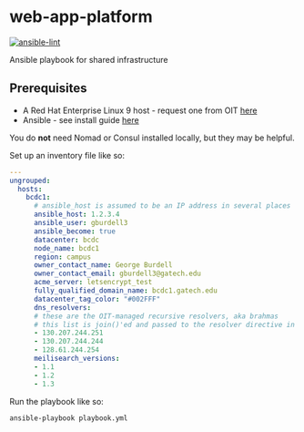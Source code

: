# web-app-platform
[![ansible-lint](https://github.com/RoboJackets/web-app-platform/actions/workflows/ansible-lint.yml/badge.svg?branch=main)](https://github.com/RoboJackets/web-app-platform/actions/workflows/ansible-lint.yml)

Ansible playbook for shared infrastructure

## Prerequisites

- A Red Hat Enterprise Linux 9 host - request one from OIT [here](https://gatech.service-now.com/technology?id=sc_cat_item&sys_id=4d656885dba3c850fc9efe8d0f96194f&sysparm_category=eb2e1a60db11c0987bbc68461b96191f)
- Ansible - see install guide [here](https://docs.ansible.com/ansible/latest/installation_guide/intro_installation.html)

You do **not** need Nomad or Consul installed locally, but they may be helpful.

Set up an inventory file like so:

```yaml
---
ungrouped:
  hosts:
    bcdc1:
      # ansible_host is assumed to be an IP address in several places
      ansible_host: 1.2.3.4
      ansible_user: gburdell3
      ansible_become: true
      datacenter: bcdc
      node_name: bcdc1
      region: campus
      owner_contact_name: George Burdell
      owner_contact_email: gburdell3@gatech.edu
      acme_server: letsencrypt_test
      fully_qualified_domain_name: bcdc1.gatech.edu
      datacenter_tag_color: "#002FFF"
      dns_resolvers:
      # these are the OIT-managed recursive resolvers, aka brahmas
      # this list is join()'ed and passed to the resolver directive in nginx; you can add additional config if you'd like
      - 130.207.244.251
      - 130.207.244.244
      - 128.61.244.254
      meilisearch_versions:
      - 1.1
      - 1.2
      - 1.3
```

Run the playbook like so:

```sh
ansible-playbook playbook.yml
```
